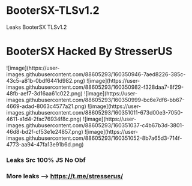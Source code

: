 # BooterSX-TLSv1.2
Leaks BooterSX TLSv1.2

<h1>BooterSX Hacked By StresserUS</h1>
![image](https://user-images.githubusercontent.com/88605293/160350946-7aed8226-385c-43c5-a81b-0bdf6441d982.png)
![image](https://user-images.githubusercontent.com/88605293/160350982-f328daa7-8f29-48fb-aef7-3d16aa61c022.png)
![image](https://user-images.githubusercontent.com/88605293/160350999-bc6e7df6-bb67-4669-adad-8063c4577a21.png)
![image](https://user-images.githubusercontent.com/88605293/160351011-673d00e3-7050-4611-a1d4-2fac76934f8c.png)
![image](https://user-images.githubusercontent.com/88605293/160351037-c4b67b3d-3801-46d8-bd2f-cf53e1e24857.png)
![image](https://user-images.githubusercontent.com/88605293/160351052-8b7a65d3-714f-4773-aa94-47fa13e91b6d.png)

<h3>Leaks Src 100% JS No Obf<h3>

More leaks --> https://t.me/stresserus/
